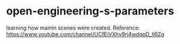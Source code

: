 # open-engineering-s-parameters
learning how mamin scenes were created. Reference: https://www.youtube.com/channel/UCfEiVXhy9rj4wdqpD_Il6Zg
